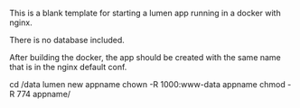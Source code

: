 This is a blank template for starting a lumen app running in a docker with nginx.

There is no database included.

After building the docker, the app should be created with the same name that is in
the nginx default conf.

cd /data
lumen new appname
chown -R 1000:www-data appname
chmod -R 774 appname/
